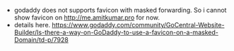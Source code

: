 - godaddy does not supports favicon with masked forwarding. So i cannot show favicon on http://me.amitkumar.pro for now. 
- details here. https://www.godaddy.com/community/GoCentral-Website-Builder/Is-there-a-way-on-GoDaddy-to-use-a-favicon-on-a-masked-Domain/td-p/7928
